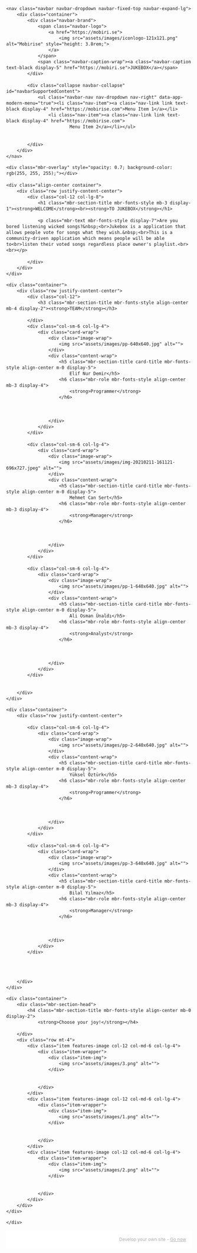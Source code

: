 
<!DOCTYPE html>
<html  >
<head>
  <!-- Site made with Mobirise Website Builder v5.5.0, https://mobirise.com -->
  <meta charset="UTF-8">
  <meta http-equiv="X-UA-Compatible" content="IE=edge">
  <meta name="generator" content="Mobirise v5.5.0, mobirise.com">
  <meta name="viewport" content="width=device-width, initial-scale=1, minimum-scale=1">
  <link rel="shortcut icon" href="assets/images/iconlogo-121x121.png" type="image/x-icon">
  <meta name="description" content="">
  
  
  <title>Home</title>
  <link rel="stylesheet" href="assets/bootstrap/css/bootstrap.min.css">
  <link rel="stylesheet" href="assets/bootstrap/css/bootstrap-grid.min.css">
  <link rel="stylesheet" href="assets/bootstrap/css/bootstrap-reboot.min.css">
  <link rel="stylesheet" href="assets/parallax/jarallax.css">
  <link rel="stylesheet" href="assets/dropdown/css/style.css">
  <link rel="stylesheet" href="assets/socicon/css/styles.css">
  <link rel="stylesheet" href="assets/theme/css/style.css">
  <link rel="preload" href="https://fonts.googleapis.com/css?family=Jost:100,200,300,400,500,600,700,800,900,100i,200i,300i,400i,500i,600i,700i,800i,900i&display=swap" as="style" onload="this.onload=null;this.rel='stylesheet'">
  <noscript><link rel="stylesheet" href="https://fonts.googleapis.com/css?family=Jost:100,200,300,400,500,600,700,800,900,100i,200i,300i,400i,500i,600i,700i,800i,900i&display=swap"></noscript>
  <link rel="preload" as="style" href="assets/mobirise/css/mbr-additional.css"><link rel="stylesheet" href="assets/mobirise/css/mbr-additional.css" type="text/css">
  
  
  
  
</head>
<body>
  
  <section data-bs-version="5.1" class="menu cid-s48OLK6784" once="menu" id="menu1-h">
    
    <nav class="navbar navbar-dropdown navbar-fixed-top navbar-expand-lg">
        <div class="container">
            <div class="navbar-brand">
                <span class="navbar-logo">
                    <a href="https://mobiri.se">
                        <img src="assets/images/iconlogo-121x121.png" alt="Mobirise" style="height: 3.8rem;">
                    </a>
                </span>
                <span class="navbar-caption-wrap"><a class="navbar-caption text-black display-5" href="https://mobiri.se">JUKEBOX</a></span>
            </div>
            
            <div class="collapse navbar-collapse" id="navbarSupportedContent">
                <ul class="navbar-nav nav-dropdown nav-right" data-app-modern-menu="true"><li class="nav-item"><a class="nav-link link text-black display-4" href="https://mobirise.com">Menu Item 1</a></li>
                    <li class="nav-item"><a class="nav-link link text-black display-4" href="https://mobirise.com">
                            Menu Item 2</a></li></ul>
                
                
            </div>
        </div>
    </nav>

</section>

<section data-bs-version="5.1" class="header1 cid-s48MCQYojq mbr-fullscreen mbr-parallax-background" id="header1-f">

    

    <div class="mbr-overlay" style="opacity: 0.7; background-color: rgb(255, 255, 255);"></div>

    <div class="align-center container">
        <div class="row justify-content-center">
            <div class="col-12 col-lg-8">
                <h1 class="mbr-section-title mbr-fonts-style mb-3 display-1"><strong>WELCOME</strong><br><strong>TO JUKEBOX</strong></h1>
                
                <p class="mbr-text mbr-fonts-style display-7">Are you bored listening wicked songs?&nbsp;<br>Jukebox is a application that allows people vote for songs what they wish.&nbsp;<br>This is a community-driven application which means people will be able to<br>listen their voted songs regardless place owner's playlist.<br><br></p>
                
            </div>
        </div>
    </div>
</section>

<section data-bs-version="5.1" class="team1 cid-sMMdbKeVg6" id="team1-r">
    

    
    <div class="container">
        <div class="row justify-content-center">
            <div class="col-12">
                <h3 class="mbr-section-title mbr-fonts-style align-center mb-4 display-2"><strong>TEAM</strong></h3>
                
            </div>
            <div class="col-sm-6 col-lg-4">
                <div class="card-wrap">
                    <div class="image-wrap">
                        <img src="assets/images/pp-640x640.jpg" alt="">
                    </div>
                    <div class="content-wrap">
                        <h5 class="mbr-section-title card-title mbr-fonts-style align-center m-0 display-5">
                            Elif Nur Demir</h5>
                        <h6 class="mbr-role mbr-fonts-style align-center mb-3 display-4">
                            <strong>Programmer</strong>
                        </h6>
                        
                        
                        
                    </div>
                </div>
            </div>

            <div class="col-sm-6 col-lg-4">
                <div class="card-wrap">
                    <div class="image-wrap">
                        <img src="assets/images/img-20210211-161121-696x727.jpeg" alt="">
                    </div>
                    <div class="content-wrap">
                        <h5 class="mbr-section-title card-title mbr-fonts-style align-center m-0 display-5">
                            Mehmet Can Sert</h5>
                        <h6 class="mbr-role mbr-fonts-style align-center mb-3 display-4">
                            <strong>Manager</strong>
                        </h6>
                        
                        
                        
                    </div>
                </div>
            </div>

            <div class="col-sm-6 col-lg-4">
                <div class="card-wrap">
                    <div class="image-wrap">
                        <img src="assets/images/pp-1-640x640.jpg" alt="">
                    </div>
                    <div class="content-wrap">
                        <h5 class="mbr-section-title card-title mbr-fonts-style align-center m-0 display-5">
                            Ali Osman Ünaldı</h5>
                        <h6 class="mbr-role mbr-fonts-style align-center mb-3 display-4">
                            <strong>Analyst</strong>
                        </h6>
                        
                        
                        
                    </div>
                </div>
            </div>

            
        </div>
    </div>
</section>

<section data-bs-version="5.1" class="team1 cid-sMMduZ3F1l" id="team1-s">
    

    
    <div class="container">
        <div class="row justify-content-center">
            
            <div class="col-sm-6 col-lg-4">
                <div class="card-wrap">
                    <div class="image-wrap">
                        <img src="assets/images/pp-2-640x640.jpg" alt="">
                    </div>
                    <div class="content-wrap">
                        <h5 class="mbr-section-title card-title mbr-fonts-style align-center m-0 display-5">
                            Yüksel Öztürk</h5>
                        <h6 class="mbr-role mbr-fonts-style align-center mb-3 display-4">
                            <strong>Programmer</strong>
                        </h6>
                        
                        
                        
                    </div>
                </div>
            </div>

            <div class="col-sm-6 col-lg-4">
                <div class="card-wrap">
                    <div class="image-wrap">
                        <img src="assets/images/pp-3-640x640.jpg" alt="">
                    </div>
                    <div class="content-wrap">
                        <h5 class="mbr-section-title card-title mbr-fonts-style align-center m-0 display-5">
                            Bilal Yılmaz</h5>
                        <h6 class="mbr-role mbr-fonts-style align-center mb-3 display-4">
                            <strong>Manager</strong>
                        </h6>
                        
                        
                        
                    </div>
                </div>
            </div>

            

            
        </div>
    </div>
</section>

<section data-bs-version="5.1" class="features3 cid-sNIv2MikpB" id="features3-u">
    
    
    <div class="container">
        <div class="mbr-section-head">
            <h4 class="mbr-section-title mbr-fonts-style align-center mb-0 display-2">
                <strong>Choose your joy!</strong></h4>
            
        </div>
        <div class="row mt-4">
            <div class="item features-image сol-12 col-md-6 col-lg-4">
                <div class="item-wrapper">
                    <div class="item-img">
                        <img src="assets/images/3.png" alt="">
                    </div>
                    
                    
                </div>
            </div>
            <div class="item features-image сol-12 col-md-6 col-lg-4">
                <div class="item-wrapper">
                    <div class="item-img">
                        <img src="assets/images/1.png" alt="">
                    </div>
                    
                    
                </div>
            </div>
            <div class="item features-image сol-12 col-md-6 col-lg-4">
                <div class="item-wrapper">
                    <div class="item-img">
                        <img src="assets/images/2.png" alt="">
                    </div>
                    
                    
                </div>
            </div>
        </div>
    </div>
</section>

    </div>
</section><section style="background-color: #fff; font-family: -apple-system, BlinkMacSystemFont, 'Segoe UI', 'Roboto', 'Helvetica Neue', Arial, sans-serif; color:#aaa; font-size:12px; padding: 0; align-items: center; display: flex;"><a href="https://mobirise.site/o" style="flex: 1 1; height: 3rem; padding-left: 1rem;"></a><p style="flex: 0 0 auto; margin:0; padding-right:1rem;">Develop your own site - <a href="https://mobirise.site/v" style="color:#aaa;">Go now</a></p></section><script src="assets/bootstrap/js/bootstrap.bundle.min.js"></script>  <script src="assets/parallax/jarallax.js"></script>  <script src="assets/smoothscroll/smooth-scroll.js"></script>  <script src="assets/ytplayer/index.js"></script>  <script src="assets/dropdown/js/navbar-dropdown.js"></script>  <script src="assets/theme/js/script.js"></script>  
  
  
</body>
</html>
